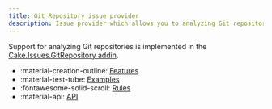 ```yaml
---
title: Git Repository issue provider
description: Issue provider which allows you to analyzing Git repositories and create issues resulting from it.
---
```


Support for analyzing Git repositories is implemented in the
[Cake.Issues.GitRepository addin](https://cakebuild.net/extensions/cake-issues-gitrepository/).

<div class="grid cards" markdown>

- :material-creation-outline: [Features](features.md)
- :material-test-tube: [Examples](examples/index.md)
- :fontawesome-solid-scroll: [Rules](rules/index.md)
- :material-api: [API](https://cakebuild.net/extensions/cake-issues-gitrepository)

</div>
